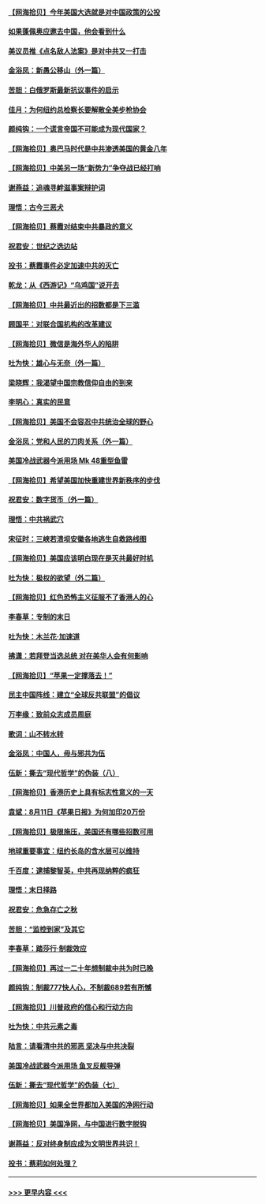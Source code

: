 #### [【网海拾贝】今年美国大选就是对中国政策的公投](../pages/nsc993/n12350973.md?t=08240351) 
#### [如果蓬佩奥应邀去中国，他会看到什么](../pages/nsc993/n12350945.md?t=08240351) 
#### [美议员推《点名敌人法案》是对中共又一打击](../pages/nsc993/n12350765.md?t=08240351) 
#### [金浴凤：新愚公移山（外一篇）](../pages/nsc993/n12350253.md?t=08240351) 
#### [苦胆：白俄罗斯最新抗议事件的启示](../pages/nsc993/n12349989.md?t=08240351) 
#### [佳月：为何纽约总检察长要解散全美步枪协会](../pages/nsc993/n12349939.md?t=08240351) 
#### [颜纯钩：一个谎言帝国不可能成为现代国家？](../pages/nsc993/n12349898.md?t=08240351) 
#### [【网海拾贝】奥巴马时代是中共渗透美国的黄金八年](../pages/nsc993/n12349284.md?t=08240351) 
#### [【网海拾贝】中美另一场“新势力”争夺战已经打响](../pages/nsc993/n12346998.md?t=08240351) 
#### [谢燕益：追魂寻衅滋事案辩护词](../pages/nsc993/n12346892.md?t=08240351) 
#### [理悟：古今三恶犬](../pages/nsc993/n12345190.md?t=08240351) 
#### [【网海拾贝】蔡霞对结束中共暴政的意义](../pages/nsc993/n12344263.md?t=08240351) 
#### [祝君安：世纪之选边站](../pages/nsc993/n12342382.md?t=08240351) 
#### [投书：蔡霞事件必定加速中共的灭亡](../pages/nsc993/n12341881.md?t=08240351) 
#### [乾龙：从《西游记》“乌鸡国”说开去](../pages/nsc993/n12341690.md?t=08240351) 
#### [【网海拾贝】中共最近出的招数都是下三滥](../pages/nsc993/n12341593.md?t=08240351) 
#### [顾国平：对联合国机构的改革建议](../pages/nsc993/n12339928.md?t=08240351) 
#### [【网海拾贝】微信是海外华人的陷阱](../pages/nsc993/n12338868.md?t=08240351) 
#### [吐为快：雄心与无奈（外一篇）](../pages/nsc993/n12338132.md?t=08240351) 
#### [梁晓辉：我渴望中国宗教信仰自由的到来](../pages/nsc993/n12336657.md?t=08240351) 
#### [李明心：真实的民意](../pages/nsc993/n12336089.md?t=08240351) 
#### [【网海拾贝】美国不会容忍中共统治全球的野心](../pages/nsc993/n12336063.md?t=08240351) 
#### [金浴凤：党和人民的刀肉关系（外一篇）](../pages/nsc993/n12335834.md?t=08240351) 
#### [美国冷战武器今派用场 Mk 48重型鱼雷](../pages/nsc993/n12335354.md?t=08240351) 
#### [【网海拾贝】希望美国加快重建世界新秩序的步伐](../pages/nsc993/n12334224.md?t=08240351) 
#### [祝君安：数字货币（外一篇）](../pages/nsc993/n12334186.md?t=08240351) 
#### [理悟：中共祸武穴](../pages/nsc993/n12333962.md?t=08240351) 
#### [宋征时：三峡若溃坝安徽各地逃生自救路线图](../pages/nsc993/n12332450.md?t=08240351) 
#### [【网海拾贝】美国应该明白现在是灭共最好时机](../pages/nsc993/n12332313.md?t=08240351) 
#### [吐为快：极权的欲望（外二篇）](../pages/nsc993/n12332089.md?t=08240351) 
#### [【网海拾贝】红色恐怖主义征服不了香港人的心](../pages/nsc993/n12329296.md?t=08240351) 
#### [李春草：专制的末日](../pages/nsc993/n12329079.md?t=08240351) 
#### [吐为快：木兰花‧加速道](../pages/nsc993/n12327366.md?t=08240351) 
#### [拂潇：若拜登当选总统 对在美华人会有何影响](../pages/nsc993/n12295996.md?t=08240351) 
#### [【网海拾贝】“苹果一定撑落去！”](../pages/nsc993/n12326784.md?t=08240351) 
#### [民主中国阵线：建立“全球反共联盟”的倡议](../pages/nsc993/n12324177.md?t=08240351) 
#### [万李缘：致前众志成员周庭](../pages/nsc993/n12324635.md?t=08240351) 
#### [歌词：山不转水转](../pages/nsc993/n12324599.md?t=08240351) 
#### [金浴凤：中国人，毋与邪共为伍](../pages/nsc993/n12324257.md?t=08240351) 
#### [伍新：撕去“现代哲学”的伪装（八）](../pages/nsc993/n12324188.md?t=08240351) 
#### [【网海拾贝】香港历史上具有标志性意义的一天](../pages/nsc993/n12324021.md?t=08240351) 
#### [袁斌：8月11日《苹果日报》为何加印20万份](../pages/nsc993/n12323955.md?t=08240351) 
#### [【网海拾贝】极限施压，美国还有哪些招数可用](../pages/nsc993/n12322512.md?t=08240351) 
#### [地球重要事宜：纽约长岛的含水层可以维持](../pages/nsc993/n12321844.md?t=08240351) 
#### [千百度：逮捕黎智英，中共再现纳粹的疯狂](../pages/nsc993/n12321777.md?t=08240351) 
#### [理悟：末日择路](../pages/nsc993/n12320812.md?t=08240351) 
#### [祝君安：危急存亡之秋](../pages/nsc993/n12320795.md?t=08240351) 
#### [苦胆：“监控到家”及其它](../pages/nsc993/n12320751.md?t=08240351) 
#### [李春草：踏莎行·制裁效应](../pages/nsc993/n12318290.md?t=08240351) 
#### [【网海拾贝】再过一二十年想制裁中共为时已晚](../pages/nsc993/n12318195.md?t=08240351) 
#### [颜纯钩：制裁777快人心，不制裁689若有所憾](../pages/nsc993/n12316912.md?t=08240351) 
#### [【网海拾贝】川普政府的信心和行动方向](../pages/nsc993/n12316673.md?t=08240351) 
#### [吐为快：中共元素之毒](../pages/nsc993/n12316547.md?t=08240351) 
#### [陆言：请看清中共的邪恶 坚决与中共决裂](../pages/nsc993/n12315784.md?t=08240351) 
#### [美国冷战武器今派用场 鱼叉反舰导弹](../pages/nsc993/n12316258.md?t=08240351) 
#### [伍新：撕去“现代哲学”的伪装（七）](../pages/nsc993/n12315846.md?t=08240351) 
#### [【网海拾贝】如果全世界都加入美国的净网行动](../pages/nsc993/n12315588.md?t=08240351) 
#### [【网海拾贝】美国净网，与中国进行数字脱钩](../pages/nsc993/n12312813.md?t=08240351) 
#### [谢燕益：反对终身制应成为文明世界共识！](../pages/nsc993/n12310465.md?t=08240351) 
#### [投书：蔡莉如何处理？](../pages/nsc993/n12310224.md?t=08240351) 

----
#### [ >>> 更早内容 <<< ](../indexes/nsc993-earlier.md)
